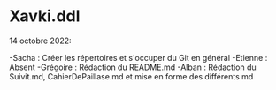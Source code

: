 # Xavki.ddl
14 octobre 2022:

-Sacha : Créer les répertoires et s'occuper du Git en général
-Etienne : Absent
-Grégoire : Rédaction du README.md
-Alban : Rédaction du Suivit.md, CahierDePaillase.md et mise en forme des différents md
